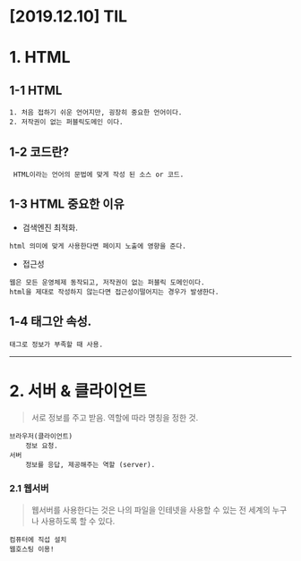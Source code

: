 [2019.12.10] TIL
====================
# 1. HTML
## 1-1 HTML
    1. 처음 접하기 쉬운 언어지만, 굉장히 중요한 언어이다.
    2. 저작권이 없는 퍼블릭도메인 이다.
## 1-2 코드란?
     HTML이라는 언어의 문법에 맞게 작성 된 소스 or 코드.
## 1-3 HTML 중요한 이유
* 검색엔진 최적화.
```
html 의미에 맞게 사용한다면 페이지 노출에 영향을 준다.
```
* 접근성
```
웹은 모든 운영체제 동작되고, 저작권이 없는 퍼블릭 도메인이다.
html을 제대로 작성하지 않는다면 접근성이떨어지는 경우가 발생한다.
```
## 1-4 태그안 속성.
    태그로 정보가 부족할 때 사용.
***
# 2. 서버 & 클라이언트
>서로 정보를 주고 받음. 역할에 따라 명칭을 정한 것.
```
브라우저(클라이언트)
    정보 요청.
서버
    정보를 응답, 제공해주는 역할 (server).
```
### 2.1 웹서버
>웹서버를 사용한다는 것은 나의 파일을 인테넷을 사용할 수 있는 전 세계의 누구나 사용하도록 할 수 있다.
```
컴퓨터에 직섭 설치
웹호스팅 이용!
```